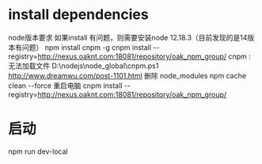 # install dependencies
node版本要求
如果install 有问题，则需要安装node 12.18.3（目前发现的是14版本有问题）
npm install cnpm -g
cnpm install --registry=http://nexus.oaknt.com:18081/repository/oak_npm_group/
cnpm : 无法加载文件 D:\nodejs\node_global\cnpm.ps1    http://www.dreamwu.com/post-1101.html
删除 node_modules
npm cache clean --force
重启电脑
cnpm install --registry=http://nexus.oaknt.com:18081/repository/oak_npm_group/

# 启动
npm run dev-local
